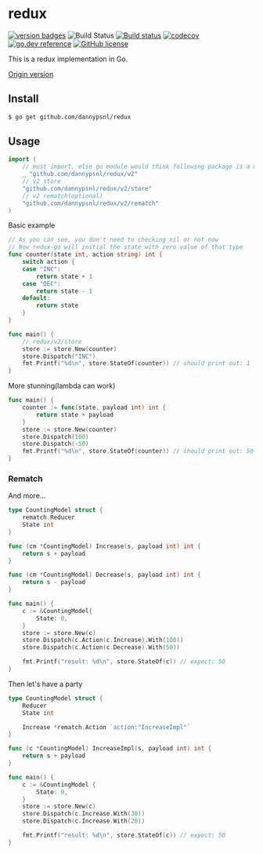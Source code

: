 # redux

[![version badges](https://img.shields.io/badge/version-2.2.2-blue.svg)](https://github.com/dannypsnl/redux/releases)
![Build Status](https://github.com/dannypsnl/redux/workflows/Go/badge.svg?branch=master)
[![Build status](https://ci.appveyor.com/api/projects/status/l2cqebl1svcgyrpo?svg=true)](https://ci.appveyor.com/project/dannypsnl/redux)
[![codecov](https://codecov.io/gh/dannypsnl/redux/branch/master/graph/badge.svg)](https://codecov.io/gh/dannypsnl/redux)
[![go.dev reference](https://img.shields.io/badge/go.dev-reference-007d9c?logo=go&logoColor=white&style=flat-square)](https://pkg.go.dev/github.com/dannypsnl/redux/v2)
[![GitHub license](https://img.shields.io/github/license/dannypsnl/redux.svg)](https://github.com/dannypsnl/redux/blob/master/LICENSE)

This is a redux implementation in Go.

[Origin version](https://github.com/reactjs/redux)

## Install

```bash
$ go get github.com/dannypsnl/redux
```

## Usage

```go
import (
    // must import, else go module would think following package is a module
    _ "github.com/dannypsnl/redux/v2"
    // v2 store
    "github.com/dannypsnl/redux/v2/store"
    // v2 rematch(optional)
    "github.com/dannypsnl/redux/v2/rematch"
)
```

Basic example

```go
// As you can see, you don't need to checking nil or not now
// Now redux-go will initial the state with zero value of that type
func counter(state int, action string) int {
    switch action {
    case "INC":
        return state + 1
    case "DEC":
        return state - 1
    default:
        return state
    }
}

func main() {
    // redux/v2/store
    store := store.New(counter)
    store.Dispatch("INC")
    fmt.Printf("%d\n", store.StateOf(counter)) // should print out: 1
}
```

More stunning(lambda can work)

```go
func main() {
    counter := func(state, payload int) int {
        return state + payload
    }
    store := store.New(counter)
    store.Dispatch(100)
    store.Dispatch(-50)
    fmt.Printf("%d\n", store.StateOf(counter)) // should print out: 50
}
```

### Rematch

And more...

```go
type CountingModel struct {
    rematch.Reducer
    State int
}

func (cm *CountingModel) Increase(s, payload int) int {
    return s + payload
}

func (cm *CountingModel) Decrease(s, payload int) int {
    return s - payload
}

func main() {
    c := &CountingModel{
        State: 0,
    }
    store := store.New(c)
    store.Dispatch(c.Action(c.Increase).With(100))
    store.Dispatch(c.Action(c.Decrease).With(50))

    fmt.Printf("result: %d\n", store.StateOf(c)) // expect: 50
}
```

Then let's have a party

```go
type CountingModel struct {
    Reducer
    State int

    Increase *rematch.Action `action:"IncreaseImpl"`
}

func (c *CountingModel) IncreaseImpl(s, payload int) int {
    return s + payload
}

func main() {
    c := &CountingModel {
        State: 0,
    }
    store := store.New(c)
    store.Dispatch(c.Increase.With(30))
    store.Dispatch(c.Increase.With(20))

    fmt.Printf("result: %d\n", store.StateOf(c)) // expect: 50
}
```
